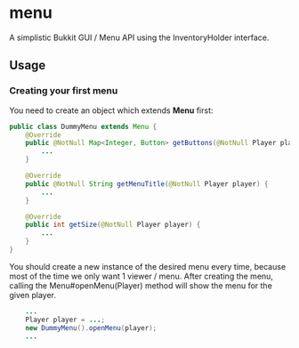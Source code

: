 # menu
A simplistic Bukkit GUI / Menu API using the InventoryHolder interface.

## Usage
### Creating your first menu
You need to create an object which extends **Menu** first:
```java
public class DummyMenu extends Menu {
    @Override
    public @NotNull Map<Integer, Button> getButtons(@NotNull Player player) {
        ...
    }

    @Override
    public @NotNull String getMenuTitle(@NotNull Player player) {
        ...
    }

    @Override
    public int getSize(@NotNull Player player) {
        ...
    }
}
```
You should create a new instance of the desired menu every time, because most of the time we only want 1 viewer / menu. After creating the menu, calling the Menu#openMenu(Player) method will show the menu for the given player.
```java
    ...
    Player player = ...;
    new DummyMenu().openMenu(player);
    ...
```
